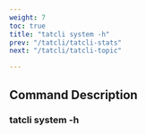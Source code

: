 ```yaml
---
weight: 7
toc: true
title: "tatcli system -h"
prev: "/tatcli/tatcli-stats"
next: "/tatcli/tatcli-topic"

---
```


## Command Description
### tatcli system -h
